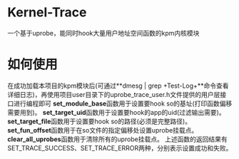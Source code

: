 # Kernel-Trace
一个基于uprobe，能同时hook大量用户地址空间函数的kpm内核模块


# 如何使用
在成功加载本项目的kpm模块后(可通过**dmesg | grep +Test-Log+**命令查看详细日志)，再使用项目user目录下的uprobe_trace_user.h文件提供的用户层接口进行编程即可
**set_module_base**函数用于设置要hook so的基址(打印函数偏移需要用到)。
**set_target_uid**函数用于设置要hook的app的uid(过滤输出需要)。
**set_target_file**函数用于设置要hook so的路径(必须是完整路径)。
**set_fun_offset**函数用于在so文件的指定偏移处设置uprobe挂载点。
**clear_all_uprobes**函数用于清除所有的uprobe挂载点。
上述函数的返回结果有SET_TRACE_SUCCESS、SET_TRACE_ERROR两种，分别表示设置成功和失败。